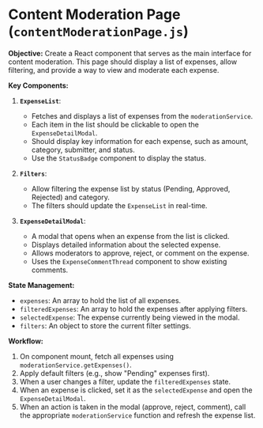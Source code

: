 
# Content Moderation Page (`contentModerationPage.js`)

**Objective:**
Create a React component that serves as the main interface for content moderation. This page should display a list of expenses, allow filtering, and provide a way to view and moderate each expense.

**Key Components:**

1.  **`ExpenseList`**:
    *   Fetches and displays a list of expenses from the `moderationService`.
    *   Each item in the list should be clickable to open the `ExpenseDetailModal`.
    *   Should display key information for each expense, such as amount, category, submitter, and status.
    *   Use the `StatusBadge` component to display the status.

2.  **`Filters`**:
    *   Allow filtering the expense list by status (Pending, Approved, Rejected) and category.
    *   The filters should update the `ExpenseList` in real-time.

3.  **`ExpenseDetailModal`**:
    *   A modal that opens when an expense from the list is clicked.
    *   Displays detailed information about the selected expense.
    *   Allows moderators to approve, reject, or comment on the expense.
    *   Uses the `ExpenseCommentThread` component to show existing comments.

**State Management:**

*   `expenses`: An array to hold the list of all expenses.
*   `filteredExpenses`: An array to hold the expenses after applying filters.
*   `selectedExpense`: The expense currently being viewed in the modal.
*   `filters`: An object to store the current filter settings.

**Workflow:**

1.  On component mount, fetch all expenses using `moderationService.getExpenses()`.
2.  Apply default filters (e.g., show "Pending" expenses first).
3.  When a user changes a filter, update the `filteredExpenses` state.
4.  When an expense is clicked, set it as the `selectedExpense` and open the `ExpenseDetailModal`.
5.  When an action is taken in the modal (approve, reject, comment), call the appropriate `moderationService` function and refresh the expense list.
